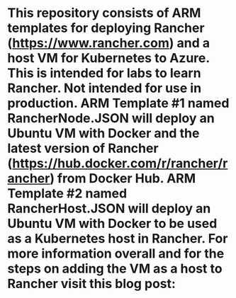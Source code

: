 # This repository consists of ARM templates for deploying Rancher (https://www.rancher.com) and a host VM for Kubernetes to Azure. This is intended for labs to learn Rancher. Not intended for use in production. ARM Template #1 named RancherNode.JSON will deploy an Ubuntu VM with Docker and the latest version of Rancher (https://hub.docker.com/r/rancher/rancher) from Docker Hub. ARM Template #2 named RancherHost.JSON will deploy an Ubuntu VM with Docker to be used as a Kubernetes host in Rancher. For more information overall and for the steps on adding the VM as a host to Rancher visit this blog post:
